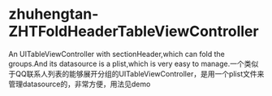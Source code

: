 # zhuhengtan-ZHTFoldHeaderTableViewController
An UITableViewController with sectionHeader,which can fold the groups.And its datasource is a plist,which is very easy to manage.一个类似于QQ联系人列表的能够展开分组的UITableViewController，是用一个plist文件来管理datasource的，非常方便，用法见demo
